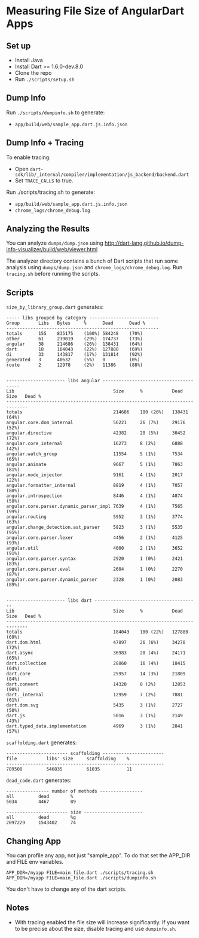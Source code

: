 # Measuring File Size of AngularDart Apps



## Set up

* Install Java
* Install Dart >= 1.6.0-dev.8.0
* Clone the repo
* Run `./scripts/setup.sh`



## Dump Info

Run `./scripts/dumpinfo.sh` to generate:
* `app/build/web/sample_app.dart.js.info.json`



## Dump Info + Tracing

To enable tracing:
* Open `dart-sdk/lib/_internal/compiler/implementation/js_backend/backend.dart`
* Set `TRACE_CALLS` to true.

Run ./scripts/tracing.sh to generate:
* `app/build/web/sample_app.dart.js.info.json`
* `chrome_logs/chrome_debug.log`



## Analyzing the Results

You can analyze `dumps/dump.json` using http://dart-lang.github.io/dump-info-visualizer/build/web/viewer.html

The analyzer directory contains a bunch of Dart scripts that run some analysis using  `dumps/dump.json` and `chrome_logs/chrome_debug.log`. Run `tracing.sh` before running the scripts.



## Scripts

`size_by_library_group.dart`  generates:

```
----- libs grouped by category --------------------------
Group       Libs   Bytes     %      Dead      Dead %
---------------------------------------------------------
totals      155    835175    (100%) 584248    (70%)
other       61     239019    (29%)  174737    (73%)
angular     38     214686    (26%)  138431    (64%)
dart        18     184043    (22%)  127880    (69%)
di          33     143817    (17%)  131814    (92%)
generated   3      40632     (5%)   0         (0%)
route       2      12978     (2%)   11386     (88%)


---------------------- libs angular ---------------------------------------
Lib                                     Size      %           Dead Size   Dead %
------------------------------------------------------------------------------
totals                                  214686    100 (26%)   138431      (64%)
angular.core.dom_internal               56221     26 (7%)     29176       (52%)
angular.directive                       42382     20 (5%)     30452       (72%)
angular.core_internal                   16273     8 (2%)      6888        (42%)
angular.watch_group                     11554     5 (1%)      7534        (65%)
angular.animate                         9667      5 (1%)      7863        (81%)
angular.node_injector                   9161      4 (1%)      2017        (22%)
angular.formatter_internal              8819      4 (1%)      7057        (80%)
angular.introspection                   8446      4 (1%)      4874        (58%)
angular.core.parser.dynamic_parser_impl 7639      4 (1%)      7565        (99%)
angular.routing                         5952      3 (1%)      3774        (63%)
angular.change_detection.ast_parser     5823      3 (1%)      5535        (95%)
angular.core.parser.lexer               4456      2 (1%)      4125        (93%)
angular.util                            4000      2 (1%)      3652        (91%)
angular.core.parser.syntax              2920      1 (0%)      2421        (83%)
angular.core.parser.eval                2604      1 (0%)      2270        (87%)
angular.core.parser.dynamic_parser      2328      1 (0%)      2083        (89%)


---------------------- libs dart ---------------------------------------
Lib                                     Size      %           Dead Size   Dead %
------------------------------------------------------------------------------
totals                                  184043    100 (22%)   127880      (69%)
dart.dom.html                           47897     26 (6%)     34270       (72%)
dart.async                              36983     20 (4%)     24171       (65%)
dart.collection                         28860     16 (4%)     18415       (64%)
dart.core                               25957     14 (3%)     21809       (84%)
dart.convert                            14320     8 (2%)      12853       (90%)
dart._internal                          12959     7 (2%)      7881        (61%)
dart.dom.svg                            5435      3 (1%)      2727        (50%)
dart.js                                 5016      3 (1%)      2149        (43%)
dart.typed_data.implementation          4969      3 (1%)      2841        (57%)
```



`scaffolding.dart` generates:

```
----------------------- scaffolding -----------------------
file           libs' size     scaffolding    %
-----------------------------------------------------------
789508         546835         61035          11
```



`dead_code.dart` generates:

```
---------------- number of methods ----------------
all         dead        %
5034        4467        89

----------------------- size ----------------------
all         dead        %g
2097229     1543402     74
```

## Changing App

You can profile any app, not just "sample_app". To do that set the APP_DIR and FILE env variables.

```
APP_DIR=/myapp FILE=main_file.dart ./scripts/tracing.sh
APP_DIR=/myapp FILE=main_file.dart ./scripts/dumpinfo.sh
```

You don't have to change any of the dart scripts.

## Notes

* With tracing enabled the file size will increase significantly. If you want to be precise about the size, disable tracing and use `dumpinfo.sh`.





